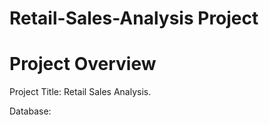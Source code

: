 # Retail-Sales-Analysis Project

# Project Overview
Project Title: Retail Sales Analysis.

Database:
